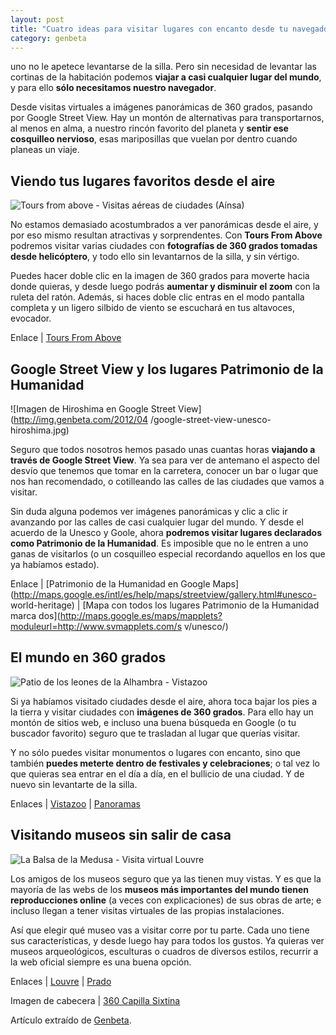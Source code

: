 ```yaml
---
layout: post
title: "Cuatro ideas para visitar lugares con encanto desde tu navegador"
category: genbeta
---
```




uno no le apetece levantarse de la silla. Pero sin necesidad de levantar las
cortinas de la habitación podemos **viajar a casi cualquier lugar del mundo**,
y para ello **sólo necesitamos nuestro navegador**.

Desde visitas virtuales a imágenes panorámicas de 360 grados, pasando por
Google Street View. Hay un montón de alternativas para transportarnos, al
menos en alma, a nuestro rincón favorito del planeta y **sentir ese cosquilleo
nervioso**, esas mariposillas que vuelan por dentro cuando planeas un viaje.

  

## Viendo tus lugares favoritos desde el aire

  
![Tours from above - Visitas aéreas de ciudades
\(Aínsa\)](http://img.genbeta.com/2012/04/tours-from-above-ainsa.jpg)

No estamos demasiado acostumbrados a ver panorámicas desde el aire, y por eso
mismo resultan atractivas y sorprendentes. Con **Tours From Above** podremos
visitar varias ciudades con **fotografías de 360 grados tomadas desde
helicóptero**, y todo ello sin levantarnos de la silla, y sin vértigo.

Puedes hacer doble clic en la imagen de 360 grados para moverte hacia donde
quieras, y desde luego podrás **aumentar y disminuir el zoom** con la ruleta
del ratón. Además, si haces doble clic entras en el modo pantalla completa y
un ligero silbido de viento se escuchará en tus altavoces, evocador.

Enlace | [Tours From Above](http://toursfromabove.com/)

## Google Street View y los lugares Patrimonio de la Humanidad

  
![Imagen de Hiroshima en Google Street View](http://img.genbeta.com/2012/04
/google-street-view-unesco-hiroshima.jpg)

Seguro que todos nosotros hemos pasado unas cuantas horas **viajando a través
de Google Street View**. Ya sea para ver de antemano el aspecto del desvío que
tenemos que tomar en la carretera, conocer un bar o lugar que nos han
recomendado, o cotilleando las calles de las ciudades que vamos a visitar.

Sin duda alguna podemos ver imágenes panorámicas y clic a clic ir avanzando
por las calles de casi cualquier lugar del mundo. Y desde el acuerdo de la
Unesco y Goole, ahora **podremos visitar lugares declarados como Patrimonio de
la Humanidad**. Es imposible que no le entren a uno ganas de visitarlos (o un
cosquilleo especial recordando aquellos en los que ya habíamos estado).

Enlace | [Patrimonio de la Humanidad en Google
Maps](http://maps.google.es/intl/es/help/maps/streetview/gallery.html#unesco-
world-heritage) | [Mapa con todos los lugares Patrimonio de la Humanidad marca
dos](http://maps.google.es/maps/mapplets?moduleurl=http://www.svmapplets.com/s
v/unesco/)

## El mundo en 360 grados

  
![Patio de los leones de la Alhambra -
Vistazoo](http://img.genbeta.com/2012/04/patio-de-los-leones-360-vistazoo.jpg)

Si ya habíamos visitado ciudades desde el aire, ahora toca bajar los pies a la
tierra y visitar ciudades con **imágenes de 360 grados**. Para ello hay un
montón de sitios web, e incluso una buena búsqueda en Google (o tu buscador
favorito) seguro que te trasladan al lugar que querías visitar.

Y no sólo puedes visitar monumentos o lugares con encanto, sino que también
**puedes meterte dentro de festivales y celebraciones**; o tal vez lo que
quieras sea entrar en el día a día, en el bullicio de una ciudad. Y de nuevo
sin levantarte de la silla.

Enlaces | [Vistazoo](http://www.vistazoo.com/) |
[Panoramas](http://www.panoramas.dk/index.html)

## Visitando museos sin salir de casa

  
![La Balsa de la Medusa - Visita virtual
Louvre](http://img.genbeta.com/2012/04/la-balsa-de-la-medusa-louvre.jpg)

Los amigos de los museos seguro que ya las tienen muy vistas. Y es que la
mayoría de las webs de los **museos más importantes del mundo tienen
reproducciones online** (a veces con explicaciones) de sus obras de arte; e
incluso llegan a tener visitas virtuales de las propias instalaciones.

Así que elegir qué museo vas a visitar corre por tu parte. Cada uno tiene sus
características, y desde luego hay para todos los gustos. Ya quieras ver
museos arqueológicos, esculturas o cuadros de diversos estilos, recurrir a la
web oficial siempre es una buena opción.

Enlaces | [Louvre](http://www.louvre.fr/en/selections) |
[Prado](http://www.museodelprado.es/coleccion/galeria-on-line/)

Imagen de cabecera | [360 Capilla
Sixtina](http://www.vatican.va/various/cappelle/sistina_vr/index.html)

Artículo extraído de [Genbeta](http://www.genbeta.com).